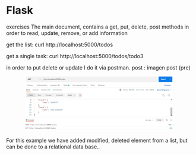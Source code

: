 # Flask
exercises
The main document, contains a get, put, delete, post methods in order to read, update,  remove, or add information 

get the list:
curl http://localhost:5000/todos 

get a single task:
curl http://localhost:5000/todos/todo3

in order to put delete or update I do it via postman.
post :
imagen post (pre)
<p align="center">
    <img width="400" src="/img/evidenciaPost.jpg">
</p>
For this example we have added modified, deleted element from a list, but can be done to a relational data base..